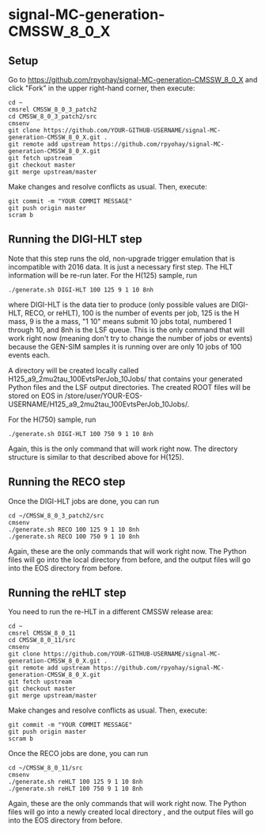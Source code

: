 # signal-MC-generation-CMSSW_8_0_X

## Setup

Go to https://github.com/rpyohay/signal-MC-generation-CMSSW_8_0_X and click "Fork" in the upper right-hand corner, then execute:

```
cd ~
cmsrel CMSSW_8_0_3_patch2
cd CMSSW_8_0_3_patch2/src
cmsenv
git clone https://github.com/YOUR-GITHUB-USERNAME/signal-MC-generation-CMSSW_8_0_X.git .
git remote add upstream https://github.com/rpyohay/signal-MC-generation-CMSSW_8_0_X.git
git fetch upstream
git checkout master
git merge upstream/master
```

Make changes and resolve conflicts as usual.  Then, execute:

```
git commit -m "YOUR COMMIT MESSAGE"
git push origin master
scram b
```

## Running the DIGI-HLT step

Note that this step runs the old, non-upgrade trigger emulation that is incompatible with 2016 data.  It is just a necessary first step.  The HLT information will be re-run later.  For the H(125) sample, run

```
./generate.sh DIGI-HLT 100 125 9 1 10 8nh
```

where DIGI-HLT is the data tier to produce (only possible values are DIGI-HLT, RECO, or reHLT), 100 is the number of events per job, 125 is the H mass, 9 is the a mass, "1 10" means submit 10 jobs total, numbered 1 through 10, and 8nh is the LSF queue.  This is the only command that will work right now (meaning don't try to change the number of jobs or events) because the GEN-SIM samples it is running over are only 10 jobs of 100 events each.

A directory will be created locally called H125_a9_2mu2tau_100EvtsPerJob_10Jobs/ that contains your generated Python files and the LSF output directories.  The created ROOT files will be stored on EOS in /store/user/YOUR-EOS-USERNAME/H125_a9_2mu2tau_100EvtsPerJob_10Jobs/.

For the H(750) sample, run

```
./generate.sh DIGI-HLT 100 750 9 1 10 8nh
```

Again, this is the only command that will work right now.  The directory structure is similar to that described above for H(125).

## Running the RECO step

Once the DIGI-HLT jobs are done, you can run

```
cd ~/CMSSW_8_0_3_patch2/src
cmsenv
./generate.sh RECO 100 125 9 1 10 8nh
./generate.sh RECO 100 750 9 1 10 8nh
```

Again, these are the only commands that will work right now.  The Python files will go into the local directory from before, and the  output files will go into the EOS directory from before.

## Running the reHLT step

You need to run the re-HLT in a different CMSSW release area:

```
cd ~
cmsrel CMSSW_8_0_11
cd CMSSW_8_0_11/src
cmsenv
git clone https://github.com/YOUR-GITHUB-USERNAME/signal-MC-generation-CMSSW_8_0_X.git .
git remote add upstream https://github.com/rpyohay/signal-MC-generation-CMSSW_8_0_X.git
git fetch upstream
git checkout master
git merge upstream/master
```

Make changes and resolve conflicts as usual.  Then, execute:

```
git commit -m "YOUR COMMIT MESSAGE"
git push origin master
scram b
```

Once the RECO jobs are done, you can run

```
cd ~/CMSSW_8_0_11/src
cmsenv
./generate.sh reHLT 100 125 9 1 10 8nh
./generate.sh reHLT 100 750 9 1 10 8nh
```

Again, these are the only commands that will work right now.  The Python files will go into a newly created local directory , and the  output files will go into the EOS directory from before.
